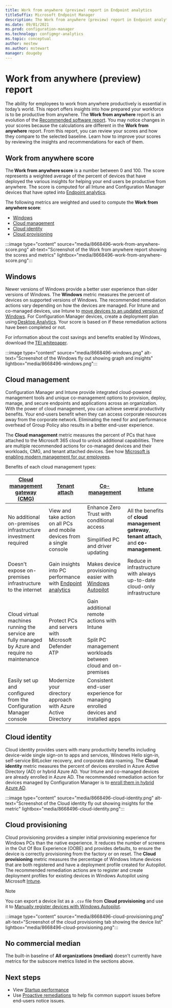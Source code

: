 ```yaml
---
title: Work from anywhere (preview) report in Endpoint analytics
titleSuffix: Microsoft Endpoint Manager
description: The Work from anywhere (preview) report in Endpoint analytics provides insights to help your end users be productive from anywhere.
ms.date: 09/01/2021
ms.prod: configuration-manager
ms.technology: configmgr-analytics
ms.topic: conceptual
author: mestew
ms.author: mstewart
manager: dougeby
---
```


# Work from anywhere (preview) report
<!--8668496-->
The ability for employees to work from anywhere productively is essential in today’s world. This report offers insights into how prepared your workforce is to be productive from anywhere. The **Work from anywhere** report is an evolution of the [Recommended software report](recommended-software.md). You may notice changes in your scores because the calculations are different in the **Work from anywhere** report.  From this report, you can review your scores and how they compare to the selected baseline. Learn how to improve your scores by reviewing the insights and recommendations for each of them.  

## <a name="bkmk_score"></a> Work from anywhere score

The **Work from anywhere score** is a number between 0 and 100. The score represents a weighted average of the percent of devices that have deployed the various insights for helping your end users be productive from anywhere. The score is computed for all Intune and Configuration Manager devices that have opted into [Endpoint analytics](overview.md).

The following metrics are weighted and used to compute the **Work from anywhere score**:

- [Windows](#windows)
- [Cloud management](#bkmk_management)
- [Cloud identity](#bkmk_identity)
- [Cloud provisioning](#bkmk_provisioning)

:::image type="content" source="media/8668496-work-from-anywhere-score.png" alt-text="Screenshot of the Work from anywhere report showing the scores and metrics" lightbox="media/8668496-work-from-anywhere-score.png":::
## Windows

Newer versions of Windows provide a better user experience than older versions of Windows. The **Windows** metric measures the percent of devices on supported versions of Windows. The recommended remediation actions vary depending on how the devices are managed. For Intune and co-managed devices, use Intune to [move devices to an updated version of Windows](../intune/protect/windows-10-feature-updates.md). For Configuration Manager devices, create a deployment plan using [Desktop Analytics](../configmgr/desktop-analytics/overview.md). Your score is based on if these remediation actions have been completed or not.

For information about the cost savings and benefits enabled by Windows, download the [TEI whitepaper](https://query.prod.cms.rt.microsoft.com/cms/api/am/binary/RWCpaP).

:::image type="content" source="media/8668496-windows.png" alt-text="Screenshot of the Windows fly out showing graph and insights" lightbox="media/8668496-windows.png":::

## <a name="bkmk_management"></a> Cloud management

Configuration Manager and Intune provide integrated cloud-powered management tools and unique co-management options to provision, deploy, manage, and secure endpoints and applications across an organization. With the power of cloud management, you can achieve several productivity benefits. Your end-users benefit when they can access corporate resources away from the corporate network. Eliminating the need for and performance overhead of Group Policy also results in a better end-user experience.

The **Cloud management** metric measures the percent of PCs that have attached to the Microsoft 365 cloud to unlock additional capabilities. There are multiple recommended actions for co-managed devices and their workloads, CMG, and tenant attached devices. See how [Microsoft is enabling modern management for our employees](https://www.microsoft.com/en-us/itshowcase/managing-windows-10-devices-with-microsoft-intune).


Benefits of each cloud management types:

|[**Cloud management gateway (CMG)**](../configmgr/core/clients/manage/cmg/overview.md)|[**Tenant attach**](../configmgr/tenant-attach/device-sync-actions.md)|[**Co-management**](../configmgr/comanage/overview.md)|[**Intune**](../intune/fundamentals/what-is-intune.md)|
|---|---|---|---|
|No additional on-premises infrastructure investment required| View and take action on all PCs and mobile devices from a single console| Enhance Zero Trust with conditional access </br></br> Simplified PC and driver updating| All the benefits of **cloud management gateway**, **tenant attach**, and **co-management**.|
|Doesn't expose on-premises infrastructure to the internet| Gain insights into PC performance with [Endpoint analytics](overview.md)|Makes device provisioning easier with [Windows Autopilot](../configmgr/comanage/quickstart-autopilot.md)| Reduce in infrastructure with always up-to-date cloud-only infrastructure|
|Cloud virtual machines running the service are fully managed by Azure and require no maintenance| Protect PCs and servers with Microsoft Defender ATP| Gain additional remote actions with Intune </br> </br> Split PC management workloads between cloud and on-premises| |
| Easily set up and configured from the Configuration Manager console | Modernize your directory approach with Azure Active Directory| Consistent end-user experience for managing enrolled devices and installed apps| |

## <a name="bkmk_identity"></a> Cloud identity

Cloud identity provides users with many productivity benefits including device-wide single sign-on to apps and services, Windows Hello sign-in, self-service BitLocker recovery, and corporate data roaming. The **Cloud identity** metric measures the percent of devices enrolled in Azure Active Directory (AD) or hybrid Azure AD. Your Intune and co-managed devices are already enrolled in Azure AD. The recommended remediation action for devices managed by Configuration Manager is to [enroll them in hybrid Azure AD](/azure/active-directory/devices/hybrid-azuread-join-managed-domains).


:::image type="content" source="media/8668496-cloud-identity.png" alt-text="Screenshot of the Cloud identity fly out showing insights for the metric" lightbox="media/8668496-cloud-identity.png":::

## <a name="bkmk_provisioning"></a> Cloud provisioning

Cloud provisioning provides a simpler initial provisioning experience for Windows PCs than the native experience. It reduces the number of screens in the Out Of Box Experience (OOBE) and provides defaults, to ensure the device is correctly provisioning from the factory or on reset. The **Cloud provisioning** metric measures the percentage of Windows Intune devices that are both registered and have a deployment profile created for Autopilot. The recommended remediation actions are to register and create deployment profiles for existing devices in Windows Autopilot using Microsoft [Intune](../autopilot/enrollment-autopilot.md).

> [!NOTE]
> You can export a device list as a `.csv` file from **Cloud provisioning** and use it to [Manually register devices with Windows Autopilot](../autopilot/add-devices.md#add-devices).

:::image type="content" source="media/8668496-cloud-provisioning.png" alt-text="Screenshot of the cloud provisioning tab showing the device list" lightbox="media/8668496-cloud-provisioning.png":::

## <a name="bkmk_np"></a> No commercial median

The built-in baseline of **All organizations (median)** doesn't currently have metrics for the subscore metrics listed in the sections above.

## Next steps

- View [Startup performance](startup-performance.md)
- Use [Proactive remediations](proactive-remediations.md) to help fix common support issues before end-users notice issues.
